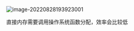 ![image-20220828193923001](C:\Users\Administrator\AppData\Roaming\Typora\typora-user-images\image-20220828193923001.png)

直接内存需要调用操作系统函数分配，效率会比较低